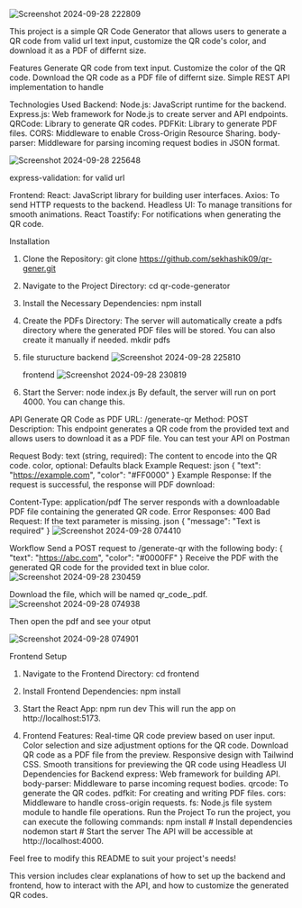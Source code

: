 
![Screenshot 2024-09-28 222809](https://github.com/user-attachments/assets/3006ea42-7e09-44ce-8685-0f6ebee54d6e)

This project is a simple QR Code Generator that allows users to generate a QR code from valid url text input, customize the QR code's color, and download it as a PDF of differnt size.

Features
   Generate QR code from text input.
   Customize the color of the QR code.
   Download the QR code as a PDF file of differnt size.
   Simple REST API implementation to handle
   
Technologies Used
Backend:
   Node.js: JavaScript runtime for the backend.
   Express.js: Web framework for Node.js to create server and API endpoints.
   QRCode: Library to generate QR codes.
   PDFKit: Library to generate PDF files.
   CORS: Middleware to enable Cross-Origin Resource Sharing.
   body-parser: Middleware for parsing incoming request bodies in JSON format.
   
   ![Screenshot 2024-09-28 225648](https://github.com/user-attachments/assets/20071bed-91b7-4048-ad77-dd1c6ec3c867)
   
   express-validation: for valid url 
   
Frontend:
  React: JavaScript library for building user interfaces.
  Axios: To send HTTP requests to the backend.
  Headless UI: To manage transitions for smooth animations.
  React Toastify: For notifications when generating the QR code.
  
Installation
  1. Clone the Repository:
      git clone https://github.com/sekhashik09/qr-gener.git
  2. Navigate to the Project Directory:
      cd qr-code-generator
  3. Install the Necessary Dependencies:
      npm install
  4. Create the PDFs Directory:
      The server will automatically create a pdfs directory where the generated PDF files will be stored. You can also create it manually if needed.
      mkdir pdfs
  5. file sturucture
       backend
     ![Screenshot 2024-09-28 225810](https://github.com/user-attachments/assets/1739a6b1-fa24-4337-89b5-35beed7fbc37)




     frontend
     ![Screenshot 2024-09-28 230819](https://github.com/user-attachments/assets/80e89ce9-8b76-458e-9076-a810fa8e17b7)


  7. Start the Server:
     node index.js
  By default, the server will run on port 4000. You can change this.

API 
   Generate QR Code as PDF
   URL: /generate-qr
   Method: POST
   Description:
      This endpoint generates a QR code from the provided text and allows users to download it as a PDF file.
 You can test your API on Postman
 
Request Body:
   text (string, required): The content to encode into the QR code.
   color, optional: Defaults black
Example Request:
   json
      {
         "text": "https://example.com",
         "color": "#FF0000"
      }
Example Response:
    If the request is successful, the response will  PDF download:

Content-Type: application/pdf
    The server responds with a downloadable PDF file containing the generated QR code.
Error Responses:
     400 Bad Request: If the text parameter is missing.
     json
        {
           "message": "Text is required"
        }
        ![Screenshot 2024-09-28 074410](https://github.com/user-attachments/assets/5d5b5a30-1fee-4689-a68a-ad36b92e8463)

Workflow
   Send a POST request to /generate-qr with the following body:
   {
      "text": "https://abc.com",
      "color": "#0000FF"
   }
Receive the PDF with the generated QR code for the provided text in blue color.
 ![Screenshot 2024-09-28 230459](https://github.com/user-attachments/assets/fee10334-80f2-4b5a-80dc-ae0a1c2594c0)


Download the file, which will be named qr_code_<timestamp>.pdf.
   ![Screenshot 2024-09-28 074938](https://github.com/user-attachments/assets/eb172143-aa5c-4139-bacf-4bdd15025f42)
   
Then open the pdf and see your otput

![Screenshot 2024-09-28 074901](https://github.com/user-attachments/assets/1660bc8d-e8a4-4a6d-8708-55aa398dad4a)

Frontend Setup
   1. Navigate to the Frontend Directory:
   cd frontend
2. Install Frontend Dependencies:
   npm install
3. Start the React App:
   npm run dev
This will run the app on http://localhost:5173.

4. Frontend Features:
   Real-time QR code preview based on user input.
   Color selection and size adjustment options for the QR code.
   Download QR code as a PDF file from the preview.
   Responsive design with Tailwind CSS.
   Smooth transitions for previewing the QR code using Headless UI
Dependencies for Backend
  express: Web framework for building API.
  body-parser: Middleware to parse incoming request bodies.
  qrcode: To generate the QR codes.
  pdfkit: For creating and writing PDF files.
  cors: Middleware to handle cross-origin requests.
  fs: Node.js file system module to handle file operations.
Run the Project
  To run the project, you can execute the following commands:
  npm install    # Install dependencies
  nodemon start  # Start the server
  The API will be accessible at http://localhost:4000.

Feel free to modify this README to suit your project's needs!

This version includes clear explanations of how to set up the backend and frontend, how to interact with the API, and how to customize the generated QR codes.









